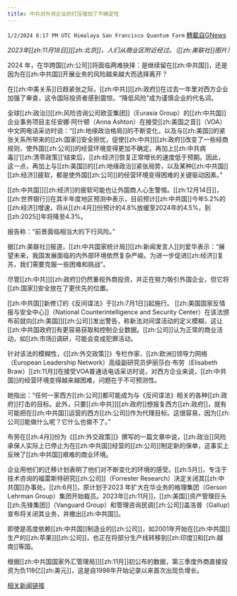 ```yaml
---
title: 中共对外资企业的打压增加了不确定性
---
```

`1/2/2024 6:17 PM UTC Himalaya San Francisco Quantum Farm` [轉載自GNews](https://gnews.org/articles/2176659)

*2023年[[zh:11月18日]][[zh:北京]]，人们从商业区附近经过。（[[zh:美联社]]图片）*

2024 年，在华跨国[[zh:公司]]将面临两难抉择：是继续留在[[zh:中共国]]，还是因为在[[zh:中共国]]开展业务的风险越来越大而选择离开？

在[[zh:中美关系]]日趋紧张之际，[[zh:中共]][[zh:政府]]在过去一年里对西方企业加强了审查，这令国际投资者感到震惊。“降低风险”成为谨慎企业的代名词。

全球[[zh:政治]][[zh:风险咨询公司欧亚集团]]（Eurasia Group）的[[zh:中共国]]企业事务项目主任安娜·阿什顿（Anna Ashton）在接受[[zh:美国之音]]（VOA）中文网电话采访时说：“[[zh:地缘政治格局]]的不断变化，以及与[[zh:美国]]的紧张关系所带来的[[zh:国家]]安全担忧，促使[[zh:中共]][[zh:政府]]改变了一些经商规则，使外国[[zh:公司]]的经营环境变得更加不确定。再加上[[zh:中共病毒]]’[[zh:清零政策]]’结束后，[[zh:经济]]恢复正常增长的速度低于预期。因此，这一点，再加上与[[zh:美国]]的[[zh:地缘政治]]紧张局势，以及某种[[zh:中共国]][[zh:经济]]疲软，都是使外国[[zh:公司]]的经营环境变得困难的关键驱动因素。”

[[zh:中共国]][[zh:经济]]的疲软可能也让外国商人心生警惕。[[zh:12月14日]]，[[zh:世界银行]]在其半年度地区预测中表示，目前预计[[zh:中共国]]今年5.2%的[[zh:经济]]增速，将从[[zh:4月]]份预计的4.8%放缓至2024年的4.5%，到[[zh:2025]]年将降至4.3%。

报告称：“前景面临相当大的下行风险。”

据[[zh:美联社]]报道，[[zh:中共国家统计局]][[zh:新闻发言人]]刘爱华表示：“展望未来，我国发展面临的内外部环境依然复杂严峻。为进一步促进[[zh:经济]]复苏，我们需要克服一些困难和挑战”。

尽管[[zh:中共]][[zh:政府]]仍然重视外商投资，并正在努力吸引外国企业，但它将[[zh:国家]]安全放在了更优先的位置。

[[zh:中共国]]新修订的《反间谍法》于[[zh:7月1日]]起施行。 [[zh:美国国家反情报与安全中心]]（National Counterintelligence and Security Center）在该法颁布前就向[[zh:美国]][[zh:公司]]发出警告，称新法对间谍活动的定义模糊，这让[[zh:中共国政府]]有更容易获取和控制企业数据。[[zh:公司]]认为正常的商业活动，如[[zh:市场]]调研，可能会变成犯罪活动。

针对该法的模糊性，《[[zh:外交政策]]》专栏作家、[[zh:欧洲]]领导力网络（European Leadership Network）高级副研究员伊丽莎白·布劳（Elisabeth Braw）[[zh:11月]]在接受VOA普通话电话采访时说，对西方企业来说，[[zh:中共国]]的经营环境变得越来越困难，问题在于不可预测性。

她指出：“任何一家西方[[zh:公司]]都可能成为与《反间谍法》相关的各种[[zh:政府]]打击的目标。此外，只要[[zh:中共]][[zh:政府]]想报复西方[[zh:政府]]，就有可能把在[[zh:中共国]]运营的西方[[zh:公司]]作为代理目标。这很容易，因为[[zh:公司]]能做什么呢？它什么也做不了。”

布劳在[[zh:4月]]份为《[[zh:外交政策]]》撰写的一篇文章中说，[[zh:政治]]风险承保人实际上已停止为在[[zh:中共国]]经营的[[zh:公司]]制定新的保单，这事实上反映了[[zh:中共国]]艰难的商业环境。

企业用他们的迁移计划表明了他们对不断变化的环境的感受。[[zh:5月]]，专注于技术咨询的福雷斯特研究[[zh:公司]]（Forrester Research）决定关闭其[[zh:中共国]]办事处。[[zh:6月]]，原计划于2023 年扩大在华业务的格理集团（Gerson Lehrman Group）集团开始裁员。2023年[[zh:11月]]，[[zh:美国]]资产管理巨头[[zh:先锋集团]]（Vanguard Group）和管理咨询民调[[zh:公司]]盖洛普（Gallup）宣布将关闭其业务，并撤出[[zh:中共国]]。

即使是高度依赖[[zh:中共国]]制造业的[[zh:公司]]，如2001年开始在[[zh:中共国]]生产的[[zh:苹果]][[zh:公司]]，也正在将部分生产线转移到[[zh:印度]]和[[zh:越南]]等国。

根据[[zh:中共国国家外汇管理局]][[zh:11月]]初公布的数据，第三季度外商直接投资为负118亿[[zh:美元]]，这是自1998年开始记录以来首次出现负增长。

[相关新闻链接](https://www.voanews.com/a/china-s-crackdown-on-foreign-firms-has-increased-uncertainty-/7403621.html)
